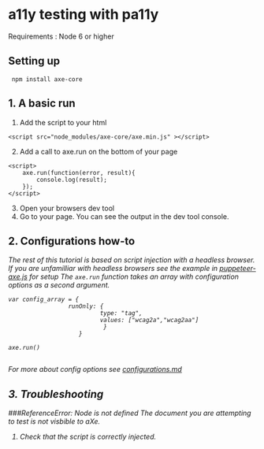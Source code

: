 # a11y testing with pa11y
Requirements : Node 6 or higher<br>

## Setting up
```
 npm install axe-core
  ```

## 1. A basic run  
1. Add the script to your html
``` 
<script src="node_modules/axe-core/axe.min.js" ></script>
```
2. Add a call to axe.run on the bottom of your page

```
<script>
    axe.run(function(error, result){
        console.log(result);
    });
</script>
``` 

3. Open your browsers dev tool
4. Go to your page. You can see the output in the dev tool console.

## 2. Configurations how-to

<em>The rest of this tutorial is based on script injection with a headless browser. 
If you are unfamilliar with headless browsers see the example in [puppeteer-axe.js](../../examples/axe/puppeteer-axe.js) for setup
<em>
The ```axe.run``` function takes an array with configuration options as a second argument. 

```
var config_array = {
                 runOnly: {
                          type: "tag",
                          values: ["wcag2a","wcag2aa"]
                           }
                    }

axe.run() 
                    

```



<em>For more about config options see [configurations.md](configurations.md)</em>

## 3. Troubleshooting
###ReferenceError: Node is not defined
The document you are attempting to test is not visbible to aXe. 
1. Check that the script is correctly injected.

